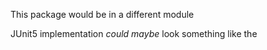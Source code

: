 This package would be in a different module

JUnit5 implementation _could maybe_ look something like the 